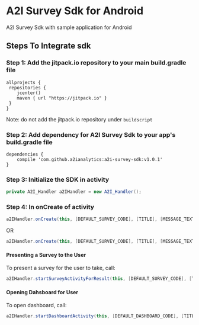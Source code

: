 # A2I Survey Sdk for Android
A2I Survey Sdk with sample application for Android

## Steps To Integrate sdk
### Step 1: Add the jitpack.io repository to your main build.gradle file

```
allprojects {
 repositories {
    jcenter()
    maven { url "https://jitpack.io" }
 }
}
```
Note: do not add the jitpack.io repository under `buildscript`

### Step 2: Add dependency for A2I Survey Sdk to your app's build.gradle file

```
dependencies {
    compile 'com.github.a2ianalytics:a2i-survey-sdk:v1.0.1'
}
```

### Step 3: Initialize the SDK in activity
```java
private A2I_Handler a2IHandler = new A2I_Handler();
```

### Step 4: In onCreate of activity 
```java
a2IHandler.onCreate(this, [DEFAULT_SURVEY_CODE], [TITLE], [MESSAGE_TEXT_FOR_SURVEY_DIALOG], [REQUEST_CODE]);
```
OR

```java
a2IHandler.onCreate(this, [DEFAULT_SURVEY_CODE], [TITLE], [MESSAGE_TEXT_FOR_SURVEY_DIALOG], [REQUEST_CODE], [AFTER_INSTALL_INTERVAL], [AFTER_DECLINE_INTERVAL], [AFTER_ACCEPT_INTERVAL]);
```

#### Presenting a Survey to the User
To present a survey for the user to take, call:
```java
a2IHandler.startSurveyActivityForResult(this, [DEFAULT_SURVEY_CODE], [TITLE], [REQUEST_CODE]);
```

#### Opening Dahsboard for User
To open dashboard, call:
```java
a2IHandler.startDashboardActivity(this, [DEFAULT_DASHBOARD_CODE], [TITLE]);
```

